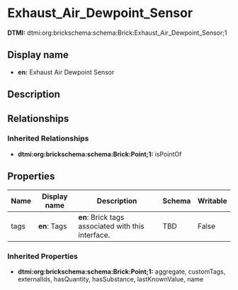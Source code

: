 # Exhaust_Air_Dewpoint_Sensor
**DTMI:** dtmi:org:brickschema:schema:Brick:Exhaust_Air_Dewpoint_Sensor;1
## Display name
- **en:** Exhaust Air Dewpoint Sensor
## Description
## Relationships
### Inherited Relationships
* **dtmi:org:brickschema:schema:Brick:Point;1:** isPointOf
## Properties
|Name|Display name|Description|Schema|Writable|
|-|-|-|-|-|
|tags|**en**: Tags|**en**: Brick tags associated with this interface.|TBD|False|
### Inherited Properties
* **dtmi:org:brickschema:schema:Brick:Point;1:** aggregate, customTags, externalIds, hasQuantity, hasSubstance, lastKnownValue, name
